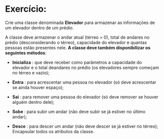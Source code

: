 
# Exercício:

Crie uma classe denominada **Elevador** para armazenar as informações de um elevador
dentro de um prédio. 

A classe deve armazenar o andar atual (térreo = 0), total de andares
no prédio (desconsiderando o térreo), capacidade do elevador e quantas pessoas estão
presentes nele. **A classe deve também disponibilizar os seguintes métodos**:

- **Inicializa** : que deve receber como parâmetros a capacidade do elevador e o total deandares no prédio (os elevadores sempre começam no térreo e vazio);
- **Entra** : para acrescentar uma pessoa no elevador (só deve acrescentar se ainda houver espaço);

- **Sai** : para remover uma pessoa do elevador (só deve remover se houver alguém dentro dele);

- **Sobe** : para subir um andar (não deve subir se já estiver no último andar);

- **Desce** : para descer um andar (não deve descer se já estiver no térreo); Encapsular todos os atributos da classe.



